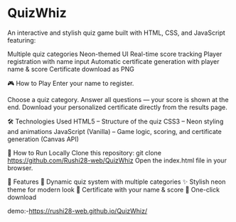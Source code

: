 # QuizWhiz
An interactive and stylish quiz game built with HTML, CSS, and JavaScript featuring:

Multiple quiz categories
Neon-themed UI
Real-time score tracking
Player registration with name input
Automatic certificate generation with player name & score
Certificate download as PNG

🎮 How to Play
Enter your name to register.

Choose a quiz category.
Answer all questions — your score is shown at the end.
Download your personalized certificate directly from the results page.

🛠 Technologies Used
HTML5 – Structure of the quiz
CSS3 – Neon styling and animations
JavaScript (Vanilla) – Game logic, scoring, and certificate generation (Canvas API)

🚀 How to Run Locally
Clone this repository:
git clone https://github.com/Rushi28-web/QuizWhiz
Open the index.html file in your browser.

📜 Features
🎯 Dynamic quiz system with multiple categories
✨ Stylish neon theme for modern look
📄 Certificate with your name & score
💾 One-click download

demo:-https://rushi28-web.github.io/QuizWhiz/
